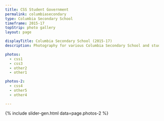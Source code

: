 ```yaml
---
title: CSS Student Government
permalink: columbiasecondary
type: Columbia Secondary School
timeframe: 2015-17
topStrip: photo gallery
layout: page

displayTitle: Columbia Secondary School (2015-17)
description: Photography for various Columbia Secondary School and student government events.

photos:
  - css1
  - css3
  - other2
  - other1

photos-2:
  - css4
  - other5
  - other4

---
```



{% include slider-gen.html data=page.photos-2 %}
